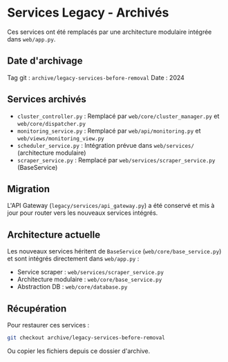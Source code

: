 # Services Legacy - Archivés

Ces services ont été remplacés par une architecture modulaire intégrée dans `web/app.py`.

## Date d'archivage

Tag git : `archive/legacy-services-before-removal`
Date : 2024

## Services archivés

- `cluster_controller.py` : Remplacé par `web/core/cluster_manager.py` et `web/core/dispatcher.py`
- `monitoring_service.py` : Remplacé par `web/api/monitoring.py` et `web/views/monitoring_view.py`
- `scheduler_service.py` : Intégration prévue dans `web/services/` (architecture modulaire)
- `scraper_service.py` : Remplacé par `web/services/scraper_service.py` (BaseService)

## Migration

L'API Gateway (`legacy/services/api_gateway.py`) a été conservé et mis à jour pour router vers les nouveaux services intégrés.

## Architecture actuelle

Les nouveaux services héritent de `BaseService` (`web/core/base_service.py`) et sont intégrés directement dans `web/app.py` :

- Service scraper : `web/services/scraper_service.py`
- Architecture modulaire : `web/core/base_service.py`
- Abstraction DB : `web/core/database.py`

## Récupération

Pour restaurer ces services :

```bash
git checkout archive/legacy-services-before-removal
```

Ou copier les fichiers depuis ce dossier d'archive.

